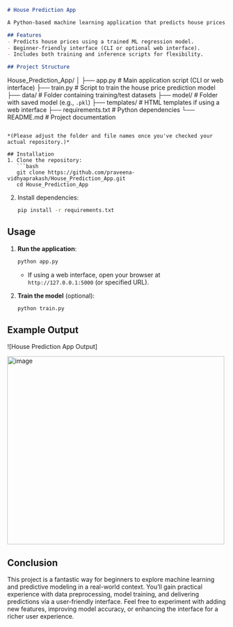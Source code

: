 
```markdown
# House Prediction App

A Python-based machine learning application that predicts house prices based on input features like area, bedrooms, and location.

## Features
- Predicts house prices using a trained ML regression model.
- Beginner-friendly interface (CLI or optional web interface).
- Includes both training and inference scripts for flexibility.

## Project Structure
```

House\_Prediction\_App/
│
├── app.py                # Main application script (CLI or web interface)
├── train.py              # Script to train the house price prediction model
├── data/                 # Folder containing training/test datasets
├── model/                # Folder with saved model (e.g., `.pkl`)
├── templates/            # HTML templates if using a web interface
├── requirements.txt      # Python dependencies
└── README.md             # Project documentation

````

*(Please adjust the folder and file names once you've checked your actual repository.)*

## Installation
1. Clone the repository:
   ```bash
   git clone https://github.com/praveena-vidhyaprakash/House_Prediction_App.git
   cd House_Prediction_App
````

2. Install dependencies:

   ```bash
   pip install -r requirements.txt
   ```

## Usage

1. **Run the application**:

   ```bash
   python app.py
   ```

   * If using a web interface, open your browser at `http://127.0.0.1:5000` (or specified URL).

2. **Train the model** (optional):

   ```bash
   python train.py
   ```

## Example Output

![House Prediction App Output]

<img width="499" height="433" alt="image" src="https://github.com/user-attachments/assets/e82747c8-e92f-4e91-a000-24c0809db31e" />



## Conclusion

This project is a fantastic way for beginners to explore machine learning and predictive modeling in a real-world context. You’ll gain practical experience with data preprocessing, model training, and delivering predictions via a user-friendly interface. Feel free to experiment with adding new features, improving model accuracy, or enhancing the interface for a richer user experience.

